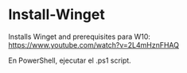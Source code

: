 # Install-Winget
Installs Winget and prerequisites para W10:
https://www.youtube.com/watch?v=2L4mHznFHAQ


En PowerShell, ejecutar el .ps1 script.

